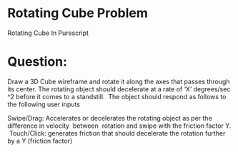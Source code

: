 # Rotating Cube Problem
Rotating Cube In Purescript

# Question:
Draw a 3D ​Cube wireframe and rotate it along ​the​ ax​es​ that passes through its center. The rotating object should decelerate at a rate of ‘X’ degrees/sec​^​2 before it comes to a standstill.​ ​
The object should respond as follows to the following user inputs

Swipe​/Drag​: Accelerates or decelerates the rotating object as per the difference in velocity​ ​
between​​ ​
rotation and swipe with the friction factor Y.​ 
​
Touch​/Click​​:​ 
generates friction that should decelerate the rotation further by a Y (friction factor)

